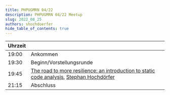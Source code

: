```yaml
---
title: PHPUGMRN 04/22
description: PHPUGMRN 04/22 Meetup
slug: 2022_08_25
authors: shochdoerfer
hide_table_of_contents: true
---
```


| Uhrzeit |                                                                                                                                                                                 | 
|---------|---------------------------------------------------------------------------------------------------------------------------------------------------------------------------------|
| 19:00   | Ankommen                                                                                                                                                                        |
| 19:30   | Beginn/Vorstellungsrunde                                                                                                                                                        |
| 19:45   | [The road to more resilience: an introduction to static code analysis](https://talks.bitexpert.de/phpugdd22-phpstan/), [Stephan Hochdörfer](https://phpc.social/@shochdoerfer)  |
| 21:15   | Abschluss                                                                                                                                                                       |
